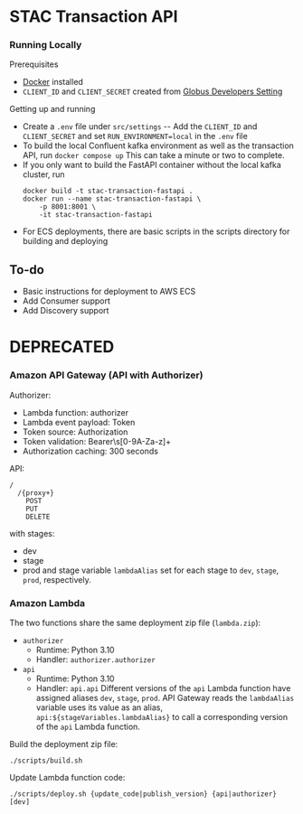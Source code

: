 # STAC Transaction API

### Running Locally
Prerequisites
- [Docker](https://www.docker.com/) installed
- `CLIENT_ID` and `CLIENT_SECRET` created from [Globus Developers Setting](https://app.globus.org/settings/developers)

Getting up and running
- Create a `.env` file under `src/settings`
-- Add the `CLIENT_ID` and `CLIENT_SECRET` and set `RUN_ENVIRONMENT=local` in the `.env` file
- To build the local Confluent kafka environment as well as the transaction API, run `docker compose up` This can take a minute or two to complete.
- If you only want to build the FastAPI container without the local kafka cluster, run
    ```
    docker build -t stac-transaction-fastapi .
    docker run --name stac-transaction-fastapi \
        -p 8001:8001 \ 
        -it stac-transaction-fastapi
    ```
- For ECS deployments, there are basic scripts in the scripts directory for building and deploying

## To-do
- Basic instructions for deployment to AWS ECS
- Add Consumer support
- Add Discovery support

# DEPRECATED
### Amazon API Gateway (API with Authorizer)

Authorizer:
 - Lambda function: authorizer
 - Lambda event payload: Token
 - Token source: Authorization
 - Token validation: Bearer\s[0-9A-Za-z]+
 - Authorization caching: 300 seconds

API:
```
/
  /{proxy+}
    POST
    PUT
    DELETE
```
with stages:
 - dev
 - stage
 - prod
and stage variable `lambdaAlias` set for each stage to `dev`, `stage`, `prod`, respectively.

### Amazon Lambda

The two functions share the same deployment zip file (`lambda.zip`):
 - `authorizer`
   - Runtime: Python 3.10
   - Handler: `authorizer.authorizer`
 - `api`
   - Runtime: Python 3.10
   - Handler: `api.api`
Different versions of the `api` Lambda function have assigned aliases `dev`, `stage`, `prod`.
API Gateway reads the `lambdaAlias` variable uses its value as an alias, `api:${stageVariables.lambdaAlias}` to call a corresponding version of the `api` Lambda function.

Build the deployment zip file:
```
./scripts/build.sh
```

Update Lambda function code:
```
./scripts/deploy.sh {update_code|publish_version} {api|authorizer} [dev]
```
